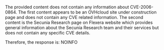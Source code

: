 The provided content does not contain any information about CVE-2006-0864. The first content appears to be an OVHcloud site under construction page and does not contain any CVE related information. The second content is the Secunia Research page on Flexera website which provides general information about the Secunia Research team and their services but does not contain any specific CVE details.

Therefore, the response is: NOINFO